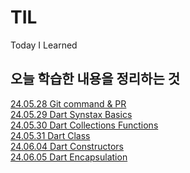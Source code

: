 # TIL

Today I Learned

오늘 학습한 내용을 정리하는 것
---
[24.05.28 Git command & PR](https://github.com/hunhee98/TIL/blob/main/240528_09_%EC%9D%B4%ED%9B%88%ED%9D%AC.md)
<br>
[24.05.29 Dart Synstax Basics](https://github.com/hunhee98/TIL/blob/main/Dart_basics.md)
<br>
[24.05.30 Dart Collections Functions](https://github.com/hunhee98/TIL/blob/main/Dart_collections_functions.md)
<br>
[24.05.31 Dart Class](https://github.com/hunhee98/TIL/blob/main/Dart_class.md)
<br>
[24.06.04 Dart Constructors](https://github.com/hunhee98/TIL/blob/main/Dart_Constructor.md)
<br>
[24.06.05 Dart Encapsulation](https://github.com/hunhee98/TIL/blob/main/240605.md)
